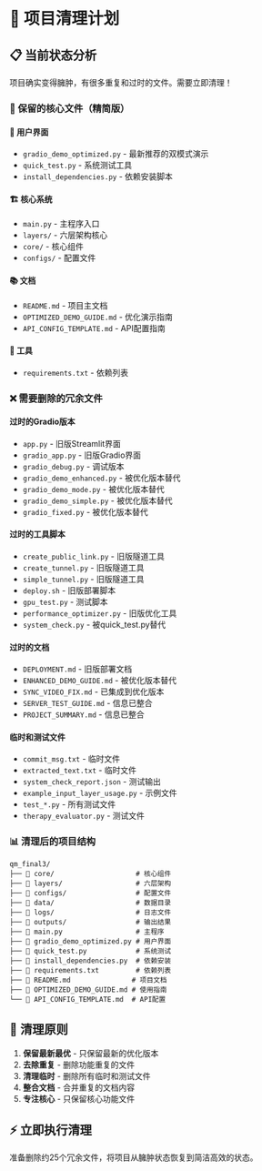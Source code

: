 # 🧹 项目清理计划

## 📋 当前状态分析

项目确实变得臃肿，有很多重复和过时的文件。需要立即清理！

### 🎯 保留的核心文件（精简版）

#### 🚀 **用户界面**
- `gradio_demo_optimized.py` - 最新推荐的双模式演示
- `quick_test.py` - 系统测试工具
- `install_dependencies.py` - 依赖安装脚本

#### 🏗️ **核心系统**
- `main.py` - 主程序入口
- `layers/` - 六层架构核心
- `core/` - 核心组件
- `configs/` - 配置文件

#### 📚 **文档**
- `README.md` - 项目主文档
- `OPTIMIZED_DEMO_GUIDE.md` - 优化演示指南
- `API_CONFIG_TEMPLATE.md` - API配置指南

#### 🔧 **工具**
- `requirements.txt` - 依赖列表

### ❌ 需要删除的冗余文件

#### 过时的Gradio版本
- `app.py` - 旧版Streamlit界面
- `gradio_app.py` - 旧版Gradio界面
- `gradio_debug.py` - 调试版本
- `gradio_demo_enhanced.py` - 被优化版本替代
- `gradio_demo_mode.py` - 被优化版本替代
- `gradio_demo_simple.py` - 被优化版本替代
- `gradio_fixed.py` - 被优化版本替代

#### 过时的工具脚本
- `create_public_link.py` - 旧版隧道工具
- `create_tunnel.py` - 旧版隧道工具
- `simple_tunnel.py` - 旧版隧道工具
- `deploy.sh` - 旧版部署脚本
- `gpu_test.py` - 测试脚本
- `performance_optimizer.py` - 旧版优化工具
- `system_check.py` - 被quick_test.py替代

#### 过时的文档
- `DEPLOYMENT.md` - 旧版部署文档
- `ENHANCED_DEMO_GUIDE.md` - 被优化版本替代
- `SYNC_VIDEO_FIX.md` - 已集成到优化版本
- `SERVER_TEST_GUIDE.md` - 信息已整合
- `PROJECT_SUMMARY.md` - 信息已整合

#### 临时和测试文件
- `commit_msg.txt` - 临时文件
- `extracted_text.txt` - 临时文件
- `system_check_report.json` - 测试输出
- `example_input_layer_usage.py` - 示例文件
- `test_*.py` - 所有测试文件
- `therapy_evaluator.py` - 测试文件

### 📊 清理后的项目结构

```
qm_final3/
├── 📁 core/                    # 核心组件
├── 📁 layers/                  # 六层架构
├── 📁 configs/                 # 配置文件
├── 📁 data/                    # 数据目录
├── 📁 logs/                    # 日志文件
├── 📁 outputs/                 # 输出结果
├── 📄 main.py                  # 主程序
├── 📄 gradio_demo_optimized.py # 用户界面
├── 📄 quick_test.py            # 系统测试
├── 📄 install_dependencies.py  # 依赖安装
├── 📄 requirements.txt         # 依赖列表
├── 📄 README.md               # 项目文档
├── 📄 OPTIMIZED_DEMO_GUIDE.md # 使用指南
└── 📄 API_CONFIG_TEMPLATE.md  # API配置
```

## 🎯 清理原则

1. **保留最新最优** - 只保留最新的优化版本
2. **去除重复** - 删除功能重复的文件
3. **清理临时** - 删除所有临时和测试文件
4. **整合文档** - 合并重复的文档内容
5. **专注核心** - 只保留核心功能文件

## ⚡ 立即执行清理

准备删除约25个冗余文件，将项目从臃肿状态恢复到简洁高效的状态。